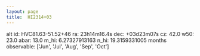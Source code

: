 ```yaml
---
layout: page
title:  HI2314+03
--- 
```

alt id: HVC81.63-51.52+46
ra: 23h14m16.4s
dec: +03d23m07s
cz: 42.0
w50: 23.0
abar: 13.0
m_hi: 6.27327913163
n_hi: 19.3159331005
months observable: ['Jun', 'Jul', 'Aug', 'Sep', 'Oct']

